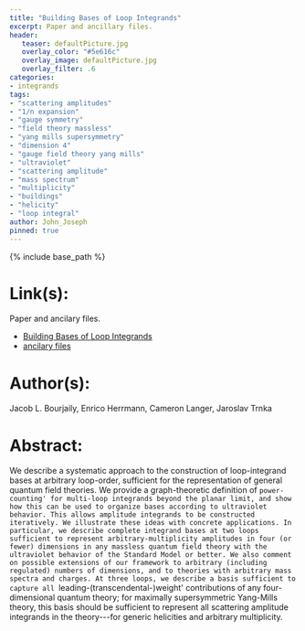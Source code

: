```yaml
---
title: "Building Bases of Loop Integrands"
excerpt: Paper and ancillary files.
header:
   teaser: defaultPicture.jpg
   overlay_color: "#5e616c"
   overlay_image: defaultPicture.jpg
   overlay_filter: .6
categories:
- integrands
tags:
- "scattering amplitudes"
- "1/n expansion"
- "gauge symmetry"
- "field theory massless"
- "yang mills supersymmetry"
- "dimension 4"
- "gauge field theory yang mills"
- "ultraviolet"
- "scattering amplitude"
- "mass spectrum"
- "multiplicity"
- "buildings"
- "helicity"
- "loop integral"
author: John_Joseph
pinned: true
---
```

{% include base_path %}

# Link(s):
Paper and ancilary files.
  * [Building Bases of Loop Integrands](https://arxiv.org/abs/2007.13905)
  * [ancilary files](https://arxiv.org/src/2007.13905/anc)

# Author(s):
Jacob L. Bourjaily, Enrico Herrmann, Cameron Langer, Jaroslav Trnka

# Abstract:
We describe a systematic approach to the construction of loop-integrand bases at arbitrary loop-order, sufficient for the representation of general quantum field theories. We provide a graph-theoretic definition of `power-counting' for multi-loop integrands beyond the planar limit, and show how this can be used to organize bases according to ultraviolet behavior. This allows amplitude integrands to be constructed iteratively. We illustrate these ideas with concrete applications. In particular, we describe complete integrand bases at two loops sufficient to represent arbitrary-multiplicity amplitudes in four (or fewer) dimensions in any massless quantum field theory with the ultraviolet behavior of the Standard Model or better. We also comment on possible extensions of our framework to arbitrary (including regulated) numbers of dimensions, and to theories with arbitrary mass spectra and charges. At three loops, we describe a basis sufficient to capture all `leading-(transcendental-)weight' contributions of any four-dimensional quantum theory; for maximally supersymmetric Yang-Mills theory, this basis should be sufficient to represent all scattering amplitude integrands in the theory---for generic helicities and arbitrary multiplicity.